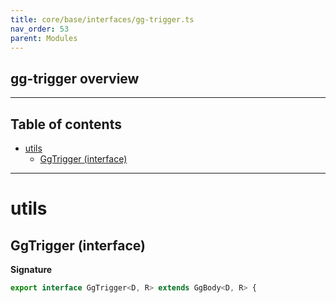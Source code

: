 ```yaml
---
title: core/base/interfaces/gg-trigger.ts
nav_order: 53
parent: Modules
---
```


## gg-trigger overview

---

<h2 class="text-delta">Table of contents</h2>

- [utils](#utils)
  - [GgTrigger (interface)](#ggtrigger-interface)

---

# utils

## GgTrigger (interface)

**Signature**

```ts
export interface GgTrigger<D, R> extends GgBody<D, R> {
```
